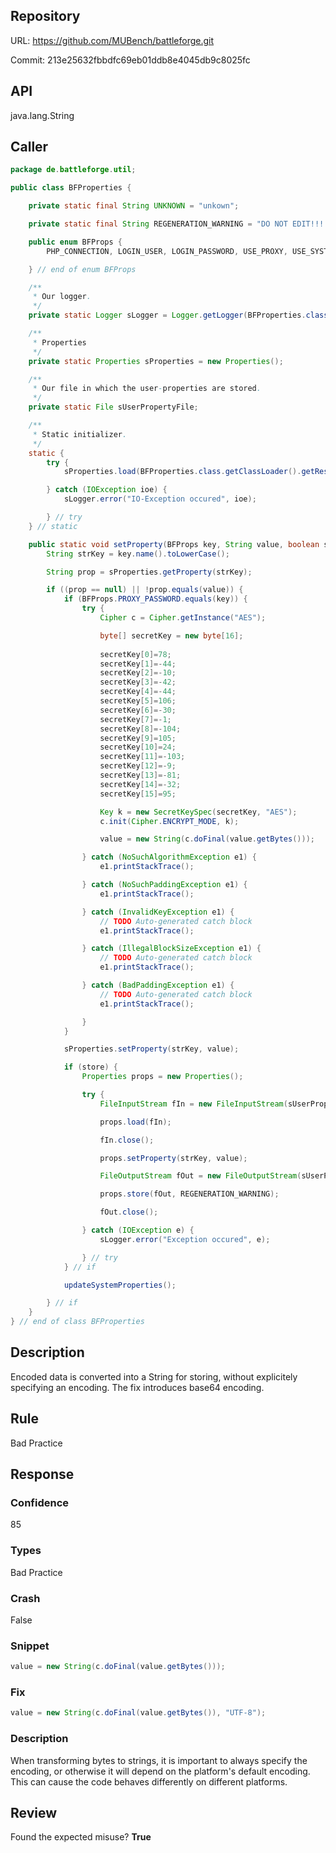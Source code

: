 ## Repository

URL: https://github.com/MUBench/battleforge.git

Commit: 213e25632fbbdfc69eb01ddb8e4045db9c8025fc

## API

java.lang.String

## Caller

```java
package de.battleforge.util;

public class BFProperties {

    private static final String UNKNOWN = "unkown";

    private static final String REGENERATION_WARNING = "DO NOT EDIT!!! File will be regenerated!";

    public enum BFProps {
        PHP_CONNECTION, LOGIN_USER, LOGIN_PASSWORD, USE_PROXY, USE_SYSTEM_PROXY, PROXY_SERVER, PROXY_PORT, PROXY_USER, PROXY_PASSWORD, SHOW_SPLASHSCREEN, THEME, LANGUAGE, COUNTRY, PLAY_VOICE, PLAY_MUSIC, PLAY_SOUND, IRC_SERVER, IRC_PORT, IRC_CHANNEL, IRC_NICKNAME, IRC_PASSWORD, IRC_USER, IRC_NAME, BROWSER, VERSION, DOC_DIR, LOGFILE

    } // end of enum BFProps

    /**
     * Our logger.
     */
    private static Logger sLogger = Logger.getLogger(BFProperties.class);

    /**
     * Properties
     */
    private static Properties sProperties = new Properties();

    /**
     * Our file in which the user-properties are stored.
     */
    private static File sUserPropertyFile;

    /**
     * Static initializer.
     */
    static {
        try {
            sProperties.load(BFProperties.class.getClassLoader().getResourceAsStream("battleforge.properties"));

        } catch (IOException ioe) {
            sLogger.error("IO-Exception occured", ioe);

        } // try
    } // static

    public static void setProperty(BFProps key, String value, boolean store) {
        String strKey = key.name().toLowerCase();

        String prop = sProperties.getProperty(strKey);

        if ((prop == null) || !prop.equals(value)) {
            if (BFProps.PROXY_PASSWORD.equals(key)) {
                try {
                    Cipher c = Cipher.getInstance("AES");

                    byte[] secretKey = new byte[16];
                    
                    secretKey[0]=78;  
                    secretKey[1]=-44; 
                    secretKey[2]=-10;
                    secretKey[3]=-42;
                    secretKey[4]=-44;
                    secretKey[5]=106;
                    secretKey[6]=-30;
                    secretKey[7]=-1;
                    secretKey[8]=-104;
                    secretKey[9]=105;
                    secretKey[10]=24;
                    secretKey[11]=-103;
                    secretKey[12]=-9;
                    secretKey[13]=-81;
                    secretKey[14]=-32;
                    secretKey[15]=95;

                    Key k = new SecretKeySpec(secretKey, "AES");
                    c.init(Cipher.ENCRYPT_MODE, k);

                    value = new String(c.doFinal(value.getBytes()));

                } catch (NoSuchAlgorithmException e1) {
                    e1.printStackTrace();

                } catch (NoSuchPaddingException e1) {
                    e1.printStackTrace();

                } catch (InvalidKeyException e1) {
                    // TODO Auto-generated catch block
                    e1.printStackTrace();

                } catch (IllegalBlockSizeException e1) {
                    // TODO Auto-generated catch block
                    e1.printStackTrace();

                } catch (BadPaddingException e1) {
                    // TODO Auto-generated catch block
                    e1.printStackTrace();

                }
            }

            sProperties.setProperty(strKey, value);

            if (store) {
                Properties props = new Properties();

                try {
                    FileInputStream fIn = new FileInputStream(sUserPropertyFile);

                    props.load(fIn);

                    fIn.close();

                    props.setProperty(strKey, value);

                    FileOutputStream fOut = new FileOutputStream(sUserPropertyFile);

                    props.store(fOut, REGENERATION_WARNING);

                    fOut.close();

                } catch (IOException e) {
                    sLogger.error("Exception occured", e);

                } // try
            } // if

            updateSystemProperties();

        } // if
    } 
} // end of class BFProperties

```

## Description

Encoded data is converted into a String for storing, without explicitely specifying an encoding. The fix introduces base64 encoding.


## Rule

Bad Practice

## Response

### Confidence

85

### Types

Bad Practice

### Crash

False

### Snippet

```java
value = new String(c.doFinal(value.getBytes()));
```

### Fix

```java
value = new String(c.doFinal(value.getBytes()), "UTF-8");
```

### Description

When transforming bytes to strings, it is important to always specify the encoding, or otherwise it will depend on the platform's default encoding. This can cause the code behaves differently on different platforms.

## Review

Found the expected misuse? **True**

